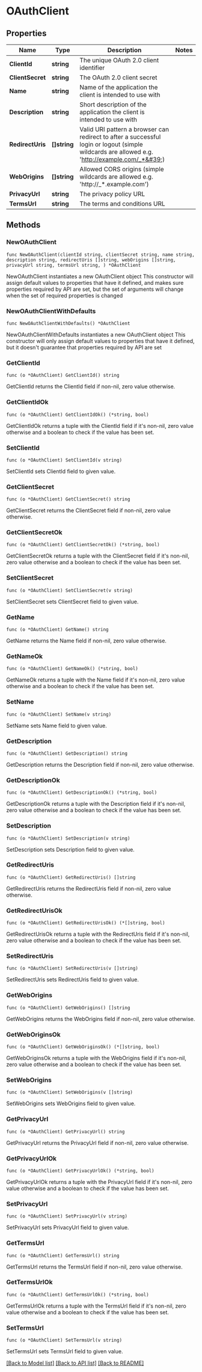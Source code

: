 # OAuthClient

## Properties

Name | Type | Description | Notes
------------ | ------------- | ------------- | -------------
**ClientId** | **string** | The unique OAuth 2.0 client identifier | 
**ClientSecret** | **string** | The OAuth 2.0 client secret | 
**Name** | **string** | Name of the application the client is intended to use with | 
**Description** | **string** | Short description of the application the client is intended to use with | 
**RedirectUris** | **[]string** | Valid URI pattern a browser can redirect to after a successful login or logout (simple wildcards are allowed e.g. &#39;http://example.com/_*&#39;) | 
**WebOrigins** | **[]string** | Allowed CORS origins (simple wildcards are allowed e.g. &#39;http://_*.example.com&#39;) | 
**PrivacyUrl** | **string** | The privacy policy URL | 
**TermsUrl** | **string** | The terms and conditions URL | 

## Methods

### NewOAuthClient

`func NewOAuthClient(clientId string, clientSecret string, name string, description string, redirectUris []string, webOrigins []string, privacyUrl string, termsUrl string, ) *OAuthClient`

NewOAuthClient instantiates a new OAuthClient object
This constructor will assign default values to properties that have it defined,
and makes sure properties required by API are set, but the set of arguments
will change when the set of required properties is changed

### NewOAuthClientWithDefaults

`func NewOAuthClientWithDefaults() *OAuthClient`

NewOAuthClientWithDefaults instantiates a new OAuthClient object
This constructor will only assign default values to properties that have it defined,
but it doesn't guarantee that properties required by API are set

### GetClientId

`func (o *OAuthClient) GetClientId() string`

GetClientId returns the ClientId field if non-nil, zero value otherwise.

### GetClientIdOk

`func (o *OAuthClient) GetClientIdOk() (*string, bool)`

GetClientIdOk returns a tuple with the ClientId field if it's non-nil, zero value otherwise
and a boolean to check if the value has been set.

### SetClientId

`func (o *OAuthClient) SetClientId(v string)`

SetClientId sets ClientId field to given value.


### GetClientSecret

`func (o *OAuthClient) GetClientSecret() string`

GetClientSecret returns the ClientSecret field if non-nil, zero value otherwise.

### GetClientSecretOk

`func (o *OAuthClient) GetClientSecretOk() (*string, bool)`

GetClientSecretOk returns a tuple with the ClientSecret field if it's non-nil, zero value otherwise
and a boolean to check if the value has been set.

### SetClientSecret

`func (o *OAuthClient) SetClientSecret(v string)`

SetClientSecret sets ClientSecret field to given value.


### GetName

`func (o *OAuthClient) GetName() string`

GetName returns the Name field if non-nil, zero value otherwise.

### GetNameOk

`func (o *OAuthClient) GetNameOk() (*string, bool)`

GetNameOk returns a tuple with the Name field if it's non-nil, zero value otherwise
and a boolean to check if the value has been set.

### SetName

`func (o *OAuthClient) SetName(v string)`

SetName sets Name field to given value.


### GetDescription

`func (o *OAuthClient) GetDescription() string`

GetDescription returns the Description field if non-nil, zero value otherwise.

### GetDescriptionOk

`func (o *OAuthClient) GetDescriptionOk() (*string, bool)`

GetDescriptionOk returns a tuple with the Description field if it's non-nil, zero value otherwise
and a boolean to check if the value has been set.

### SetDescription

`func (o *OAuthClient) SetDescription(v string)`

SetDescription sets Description field to given value.


### GetRedirectUris

`func (o *OAuthClient) GetRedirectUris() []string`

GetRedirectUris returns the RedirectUris field if non-nil, zero value otherwise.

### GetRedirectUrisOk

`func (o *OAuthClient) GetRedirectUrisOk() (*[]string, bool)`

GetRedirectUrisOk returns a tuple with the RedirectUris field if it's non-nil, zero value otherwise
and a boolean to check if the value has been set.

### SetRedirectUris

`func (o *OAuthClient) SetRedirectUris(v []string)`

SetRedirectUris sets RedirectUris field to given value.


### GetWebOrigins

`func (o *OAuthClient) GetWebOrigins() []string`

GetWebOrigins returns the WebOrigins field if non-nil, zero value otherwise.

### GetWebOriginsOk

`func (o *OAuthClient) GetWebOriginsOk() (*[]string, bool)`

GetWebOriginsOk returns a tuple with the WebOrigins field if it's non-nil, zero value otherwise
and a boolean to check if the value has been set.

### SetWebOrigins

`func (o *OAuthClient) SetWebOrigins(v []string)`

SetWebOrigins sets WebOrigins field to given value.


### GetPrivacyUrl

`func (o *OAuthClient) GetPrivacyUrl() string`

GetPrivacyUrl returns the PrivacyUrl field if non-nil, zero value otherwise.

### GetPrivacyUrlOk

`func (o *OAuthClient) GetPrivacyUrlOk() (*string, bool)`

GetPrivacyUrlOk returns a tuple with the PrivacyUrl field if it's non-nil, zero value otherwise
and a boolean to check if the value has been set.

### SetPrivacyUrl

`func (o *OAuthClient) SetPrivacyUrl(v string)`

SetPrivacyUrl sets PrivacyUrl field to given value.


### GetTermsUrl

`func (o *OAuthClient) GetTermsUrl() string`

GetTermsUrl returns the TermsUrl field if non-nil, zero value otherwise.

### GetTermsUrlOk

`func (o *OAuthClient) GetTermsUrlOk() (*string, bool)`

GetTermsUrlOk returns a tuple with the TermsUrl field if it's non-nil, zero value otherwise
and a boolean to check if the value has been set.

### SetTermsUrl

`func (o *OAuthClient) SetTermsUrl(v string)`

SetTermsUrl sets TermsUrl field to given value.



[[Back to Model list]](../README.md#documentation-for-models) [[Back to API list]](../README.md#documentation-for-api-endpoints) [[Back to README]](../README.md)



